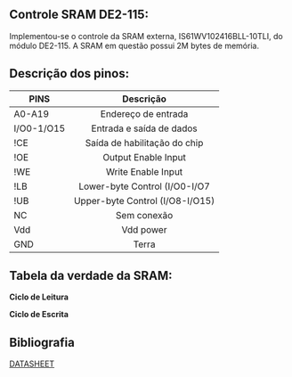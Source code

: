 ## Controle SRAM DE2-115:

Implementou-se o controle da SRAM externa, IS61WV102416BLL-10TLI, do módulo DE2-115. A SRAM em questão possui 2M bytes de memória.

## Descrição dos pinos:

| PINS          | Descrição                           |
| ------------- |:-----------------------------------:|
| A0-A19        | Endereço de entrada                 |
| I/O0-1/O15    | Entrada e saída de dados            |
| !CE           | Saída de habilitação do chip        |
| !OE           | Output Enable Input                 |
| !WE           | Write Enable Input                  |
| !LB           | Lower-byte Control (I/O0-I/O7       |
| !UB           | Upper-byte Control (I/O8-I/O15)     |
| NC            | Sem conexão                         |
| Vdd           | Vdd power                           |
| GND           | Terra                               |


## Tabela da verdade da SRAM:

**Ciclo de Leitura**

**Ciclo de Escrita**

## Bibliografia
[DATASHEET](https://br.mouser.com/datasheet/2/198/61WV102416ALL-258682.pdf)
